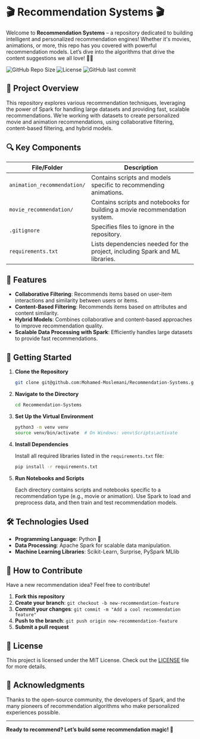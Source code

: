 
# 🎬 Recommendation Systems 🎬

Welcome to **Recommendation Systems** – a repository dedicated to building intelligent and personalized recommendation engines! Whether it's movies, animations, or more, this repo has you covered with powerful recommendation models. Let’s dive into the algorithms that drive the content suggestions we all love! 🍿✨

![GitHub Repo Size](https://img.shields.io/github/repo-size/mohamed-moslemani/Recommendation-Systems)
![License](https://img.shields.io/github/license/mohamed-moslemani/Recommendation-Systems)
![GitHub last commit](https://img.shields.io/github/last-commit/mohamed-moslemani/Recommendation-Systems)

## 🌠 Project Overview

This repository explores various recommendation techniques, leveraging the power of Spark for handling large datasets and providing fast, scalable recommendations. We’re working with datasets to create personalized movie and animation recommendations, using collaborative filtering, content-based filtering, and hybrid models.

## 🔍 Key Components

| File/Folder                 | Description                                                                 |
|-----------------------------|-----------------------------------------------------------------------------|
| `animation_recommendation/` | Contains scripts and models specific to recommending animations.            |
| `movie_recommendation/`     | Contains scripts and notebooks for building a movie recommendation system.  |
| `.gitignore`                | Specifies files to ignore in the repository.                                |
| `requirements.txt`          | Lists dependencies needed for the project, including Spark and ML libraries.|

## 📄 Features

- **Collaborative Filtering**: Recommends items based on user-item interactions and similarity between users or items.
- **Content-Based Filtering**: Recommends items based on attributes and content similarity.
- **Hybrid Models**: Combines collaborative and content-based approaches to improve recommendation quality.
- **Scalable Data Processing with Spark**: Efficiently handles large datasets to provide fast recommendations.

## 🔧 Getting Started

1. **Clone the Repository**

   ```bash
   git clone git@github.com:Mohamed-Moslemani/Recommendation-Systems.git
   ```

2. **Navigate to the Directory**

   ```bash
   cd Recommendation-Systems
   ```

3. **Set Up the Virtual Environment**

   ```bash
   python3 -m venv venv
   source venv/bin/activate  # On Windows: venv\Scripts\activate
   ```

4. **Install Dependencies**

   Install all required libraries listed in the `requirements.txt` file:

   ```bash
   pip install -r requirements.txt
   ```

5. **Run Notebooks and Scripts**

   Each directory contains scripts and notebooks specific to a recommendation type (e.g., movie or animation). Use Spark to load and preprocess data, and then train and test recommendation models.

## 🛠️ Technologies Used

- **Programming Language**: Python 🐍
- **Data Processing**: Apache Spark for scalable data manipulation.
- **Machine Learning Libraries**: Scikit-Learn, Surprise, PySpark MLlib

## 🤔 How to Contribute

Have a new recommendation idea? Feel free to contribute!

1. **Fork this repository**
2. **Create your branch**: `git checkout -b new-recommendation-feature`
3. **Commit your changes**: `git commit -m "Add a cool recommendation feature"`
4. **Push to the branch**: `git push origin new-recommendation-feature`
5. **Submit a pull request**

## 📝 License

This project is licensed under the MIT License. Check out the [LICENSE](LICENSE) file for more details.

## 🌌 Acknowledgments

Thanks to the open-source community, the developers of Spark, and the many pioneers of recommendation algorithms who make personalized experiences possible.

---

**Ready to recommend? Let’s build some recommendation magic! 🎉**

